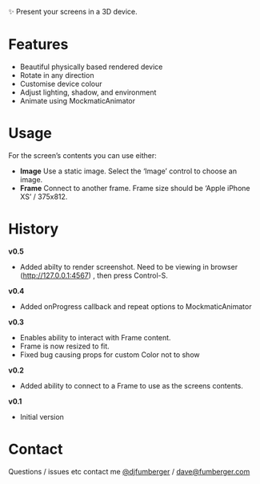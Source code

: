 ✨ Present your screens in a 3D device. 

# Features
* Beautiful physically based rendered device
* Rotate in any direction
* Customise device colour
* Adjust lighting, shadow, and environment
* Animate using MockmaticAnimator

# Usage
For the screen’s contents you can use either:
* **Image** Use a static image. Select the ‘Image’ control to choose an image.
* **Frame** Connect to another frame. Frame size should be ‘Apple iPhone XS’ / 375x812.

# History
**v0.5**
* Added abilty to render screenshot. Need to be viewing in browser (http://127.0.0.1:4567) , then press Control-S.
 
**v0.4**
* Added onProgress callback and repeat options to MockmaticAnimator

**v0.3**
* Enables ability to interact with Frame content.
* Frame is now resized to fit.
* Fixed bug causing props for custom Color not to show

**v0.2**
* Added ability to connect to a Frame to use as the screens contents.

**v0.1**
* Initial version

# Contact

Questions / issues etc contact me [@djfumberger](http://twitter.com/djfumberger) / <dave@fumberger.com>

